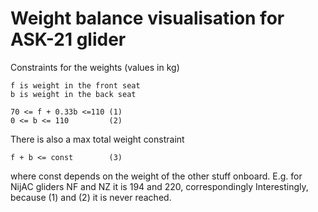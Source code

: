 # Weight balance visualisation for ASK-21 glider

Constraints for the weights (values in kg)

    f is weight in the front seat
    b is weight in the back seat

    70 <= f + 0.33b <=110 (1)
    0 <= b <= 110         (2)

There is also a max total weight constraint

    f + b <= const        (3)

where const depends on the weight of the other stuff onboard.
E.g. for NijAC gliders NF and NZ it is 194 and 220, correspondingly
Interestingly, because (1) and (2) it is never reached.